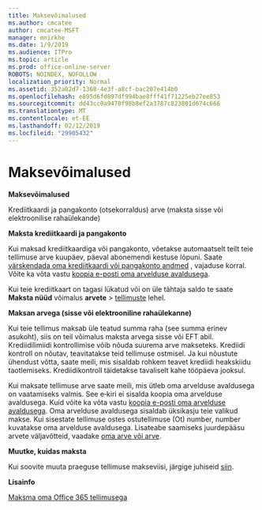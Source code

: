 ```yaml
---
title: Maksevõimalused
ms.author: cmcatee
author: cmcatee-MSFT
manager: mnirkhe
ms.date: 1/9/2019
ms.audience: ITPro
ms.topic: article
ms.prod: office-online-server
ROBOTS: NOINDEX, NOFOLLOW
localization_priority: Normal
ms.assetid: 352a02d7-1368-4e3f-a8cf-bac207e414b0
ms.openlocfilehash: e895d6fd097df994bae8fff41f71225eb27ee853
ms.sourcegitcommit: dd43cc0a9470f98b8ef2a3787c823801d674c666
ms.translationtype: MT
ms.contentlocale: et-EE
ms.lasthandoff: 02/12/2019
ms.locfileid: "29905432"
---
```

# <a name="payment-options"></a>Maksevõimalused

 **Maksevõimalused**
  
Krediitkaardi ja pangakonto (otsekorraldus) arve (maksta sisse või elektroonilise rahaülekande)
  
 **Maksta krediitkaardi ja pangakonto**
  
Kui maksad krediitkaardiga või pangakonto, võetakse automaatselt teilt teie tellimuse arve kuupäev, päeval abonemendi kestuse lõpuni. Saate [värskendada oma krediitkaardi või pangakonto andmed](https://docs.microsoft.com/office365/admin/subscriptions-and-billing/add-update-or-remove-credit-card-or-bank-account?view=o365-worldwide) , vajaduse korral. Võite ka võta vastu [koopia e-posti oma arvelduse avaldusega](https://docs.microsoft.com/office365/admin/subscriptions-and-billing/pay-for-your-subscription?view=o365-worldwide#receive-a-copy-of-your-billing-statement-in-email).
  
Kui teie krediitkaart on tagasi lükatud või on üle tähtaja saldo te saate **Maksta nüüd** võimalus **arvete** \> [tellimuste](https://portal.office.com/adminportal/home#/subscriptions) lehel. 
  
 **Maksan arvega (sisse või elektrooniline rahaülekanne)**
  
Kui teie tellimus maksab üle teatud summa raha (see summa erinev asukoht), siis on teil võimalus maksta arvega sisse või EFT abil. Krediidilimiidi kontrollimise võib nõuda suurema arve makseteks. Krediidi kontroll on nõutav, teavitatakse teid tellimuse ostmisel. Ja kui nõustute ühendust võtta, saate meili, mis sisaldab rohkem teavet krediidi heakskiidu taotlemiseks. Krediidikontroll täidetakse tavaliselt kahe tööpäeva jooksul.
  
Kui maksate tellimuse arve saate meili, mis ütleb oma arvelduse avaldusega on vaatamiseks valmis. See e‑kiri ei sisalda koopia oma arvelduse avaldusega. Kuid võite ka võta vastu [koopia e-posti oma arvelduse avaldusega](https://docs.microsoft.com/office365/admin/subscriptions-and-billing/pay-for-your-subscription?view=o365-worldwide#receive-a-copy-of-your-billing-statement-in-email). Oma arvelduse avaldusega sisaldab üksikasju teie valikud makse. Kui sisestate tellimuse ostes ostutellimuse (Ot) number, number kuvatakse oma arvelduse avaldusega. Lisateabe saamiseks juurdepääsu arvete väljavõtteid, vaadake [oma arve või arve](https://docs.microsoft.com/office365/admin/subscriptions-and-billing/view-your-bill-or-invoice?view=o365-worldwide).
  
 **Muutke, kuidas maksta**
  
Kui soovite muuta praeguse tellimuse makseviisi, järgige juhiseid [siin](https://docs.microsoft.com/office365/admin/subscriptions-and-billing/change-payment-method?view=o365-worldwide).
  
 **Lisainfo**
  
[Maksma oma Office 365 tellimusega](https://docs.microsoft.com/office365/admin/subscriptions-and-billing/pay-for-your-subscription?view=o365-worldwide)
  


